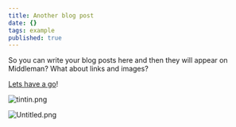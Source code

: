 ```yaml
---
title: Another blog post
date: {}
tags: example
published: true
---
```


So you can write your blog posts here and then they will appear on Middleman? What about links and images?

[Lets have a go](https://github.com/timpaul/herts-for-refugees/tree/master/source)!

![tintin.png]({{site.baseurl}}/source/media/tintin.png)

![Untitled.png]({{site.baseurl}}/source/media/Untitled.png)


